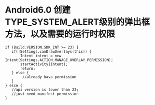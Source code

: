 # Android6.0 创建TYPE_SYSTEM_ALERT级别的弹出框方法，以及需要的运行时权限

	if (Build.VERSION.SDK_INT >= 23) {
	   if(!Settings.canDrawOverlays(this)) {
	       Intent intent = new Intent(Settings.ACTION_MANAGE_OVERLAY_PERMISSION);
	       startActivity(intent);
	       return;
	   } else {
	   		//already hava permission
	   }
	} else {
	   //api version is lower than 23;
	   //just need manifest permission
	}